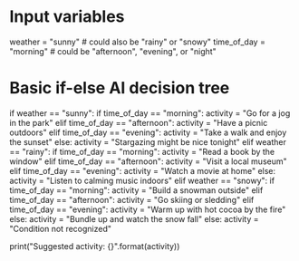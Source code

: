 # Input variables
weather = "sunny"  # could also be "rainy" or "snowy"
time_of_day = "morning"  # could be "afternoon", "evening", or "night"

# Basic if-else AI decision tree
if weather == "sunny":
    if time_of_day == "morning":
        activity = "Go for a jog in the park"
    elif time_of_day == "afternoon":
        activity = "Have a picnic outdoors"
    elif time_of_day == "evening":
        activity = "Take a walk and enjoy the sunset"
    else:
        activity = "Stargazing might be nice tonight"
elif weather == "rainy":
    if time_of_day == "morning":
        activity = "Read a book by the window"
    elif time_of_day == "afternoon":
        activity = "Visit a local museum"
    elif time_of_day == "evening":
        activity = "Watch a movie at home"
    else:
        activity = "Listen to calming music indoors"
elif weather == "snowy":
    if time_of_day == "morning":
        activity = "Build a snowman outside"
    elif time_of_day == "afternoon":
        activity = "Go skiing or sledding"
    elif time_of_day == "evening":
        activity = "Warm up with hot cocoa by the fire"
    else:
        activity = "Bundle up and watch the snow fall"
else:
    activity = "Condition not recognized"

print("Suggested activity: {}".format(activity))
